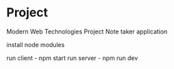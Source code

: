 # Project
Modern Web Technologies Project Note taker application

install node modules 

run client - npm start 
run server - npm run dev

